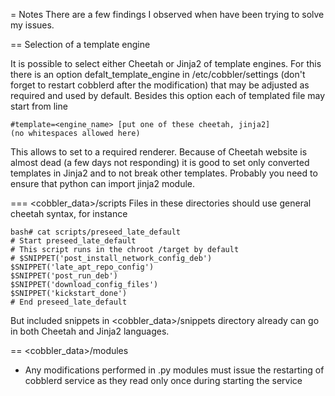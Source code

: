 = Notes
There are a few findings I observed when have been trying to solve my issues.


== Selection of a template engine

It is possible to select either Cheetah or Jinja2 of template engines. For this there is an option defalt_template_engine in /etc/cobbler/settings (don't forget to restart cobblerd after the modification) that may be adjusted as required and used by default. Besides this option each of templated file may start from line

	#template=<engine_name>	[put one of these cheetah, jinja2]
	(no whitespaces allowed here)

This allows to set to a required renderer. Because of Cheetah website is almost dead (a few days not responding) it is good to set only converted templates in Jinja2 and to not break other templates. Probably you need to ensure that python can import jinja2 module.

=== <cobbler_data>/scripts
Files in these directories should use general cheetah syntax, for instance

	bash# cat scripts/preseed_late_default 
	# Start preseed_late_default
	# This script runs in the chroot /target by default
	# $SNIPPET('post_install_network_config_deb')
	$SNIPPET('late_apt_repo_config')
	$SNIPPET('post_run_deb')
	$SNIPPET('download_config_files')
	$SNIPPET('kickstart_done')
	# End preseed_late_default

But included snippets in <cobbler_data>/snippets directory already can go in both Cheetah and Jinja2 languages.

== <cobbler_data>/modules
- Any modifications performed in .py modules must issue the restarting of cobblerd service as they read only once during starting the service
